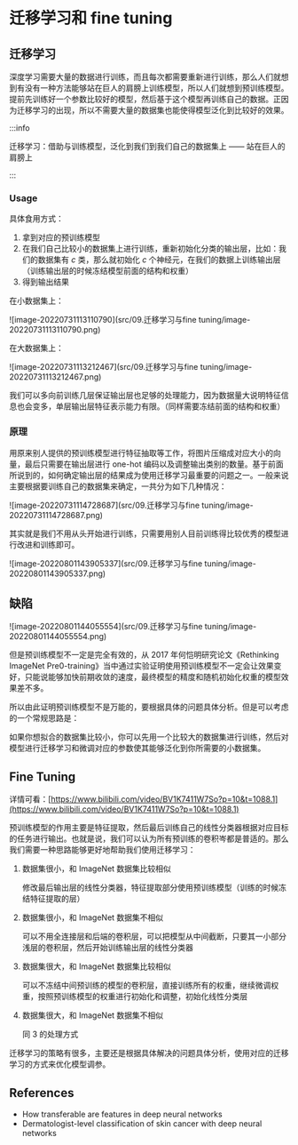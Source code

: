# 迁移学习和 fine tuning

## 迁移学习

深度学习需要大量的数据进行训练，而且每次都需要重新进行训练，那么人们就想到有没有一种方法能够站在巨人的肩膀上训练模型，所以人们就想到预训练模型。提前先训练好一个参数比较好的模型，然后基于这个模型再训练自己的数据。正因为迁移学习的出现，所以不需要大量的数据集也能使得模型泛化到比较好的效果。

:::info

迁移学习：借助与训练模型，泛化到我们到我们自己的数据集上 —— 站在巨人的肩膀上

:::

### Usage

具体食用方式：

1. 拿到对应的预训练模型
2. 在我们自己比较小的数据集上进行训练，重新初始化分类的输出层，比如：我们的数据集有 $c$ 类，那么就初始化 $c$ 个神经元，在我们的数据上训练输出层（训练输出层的时候冻结模型前面的结构和权重）
3. 得到输出结果

在小数据集上：

![image-20220731113110790](src/09.迁移学习与fine tuning/image-20220731113110790.png)

在大数据集上：

 ![image-20220731113212467](src/09.迁移学习与fine tuning/image-20220731113212467.png)

我们可以多向前训练几层保证输出层也足够的处理能力，因为数据量大说明特征信息也会变多，单层输出层特征表示能力有限。（同样需要冻结前面的结构和权重）

### 原理

用原来别人提供的预训练模型进行特征抽取等工作，将图片压缩成对应大小的向量，最后只需要在输出层进行 one-hot 编码以及调整输出类别的数量。基于前面所说到的，如何确定输出层的结果成为使用迁移学习最重要的问题之一。一般来说主要根据要训练自己的数据集来确定，一共分为如下几种情况：

![image-20220731114728687](src/09.迁移学习与fine tuning/image-20220731114728687.png)

其实就是我们不用从头开始进行训练，只需要用别人目前训练得比较优秀的模型进行改进和训练即可。

![image-20220801143905337](src/09.迁移学习与fine tuning/image-20220801143905337.png)

## 缺陷

![image-20220801144055554](src/09.迁移学习与fine tuning/image-20220801144055554.png)

但是预训练模型不一定是完全有效的，从 2017 年何恺明研究论文《Rethinking ImageNet Pre0-training》当中通过实验证明使用预训练模型不一定会让效果变好，只能说能够加快前期收敛的速度，最终模型的精度和随机初始化权重的模型效果差不多。

所以由此证明预训练模型不是万能的，要根据具体的问题具体分析。但是可以考虑的一个常规思路是：

如果你想拟合的数据集比较小，你可以先用一个比较大的数据集进行训练，然后对模型进行迁移学习和微调对应的参数使其能够泛化到你所需要的小数据集。

## Fine Tuning

详情可看：[https://www.bilibili.com/video/BV1K7411W7So?p=10&t=1088.1](https://www.bilibili.com/video/BV1K7411W7So?p=10&t=1088.1)

预训练模型的作用主要是特征提取，然后最后训练自己的线性分类器根据对应目标的任务进行输出。也就是说，我们可以认为所有预训练的卷积岑都是普适的。那么我们需要一种思路能够更好地帮助我们使用迁移学习：

1. 数据集很小，和 ImageNet 数据集比较相似

   修改最后输出层的线性分类器，特征提取部分使用预训练模型（训练的时候冻结特征提取的层）

2. 数据集很小，和 ImageNet 数据集不相似

   可以不用全连接层和后端的卷积层，可以把模型从中间截断，只要其一小部分浅层的卷积层，然后开始训练输出层的线性分类器

3. 数据集很大，和 ImageNet 数据集比较相似

   可以不冻结中间预训练的模型的卷积层，直接训练所有的权重，继续微调权重，按照预训练模型的权重进行初始化和调整，初始化线性分类层

4. 数据集很大，和 ImageNet 数据集不相似

   同 3 的处理方式

迁移学习的策略有很多，主要还是根据具体解决的问题具体分析，使用对应的迁移学习的方式来优化模型调参。

## References

- How transferable are features in deep neural networks
- Dermatologist-level classification of skin cancer with deep neural networks